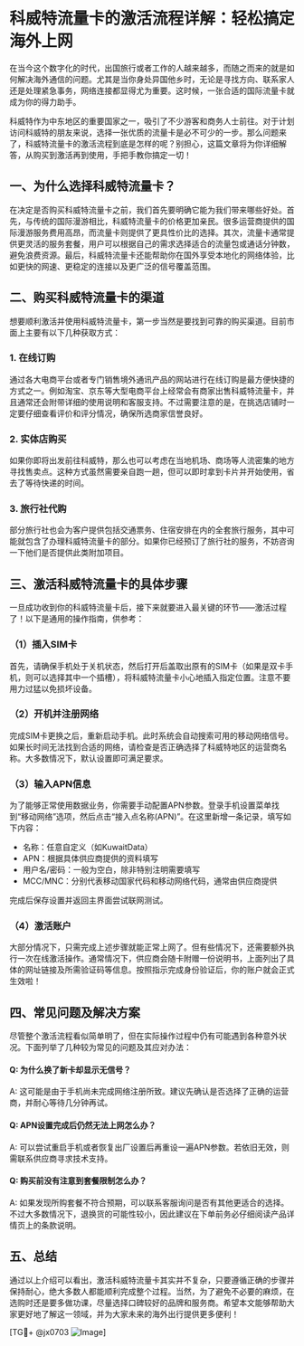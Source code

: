 # 科威特流量卡的激活流程详解：轻松搞定海外上网

在当今这个数字化的时代，出国旅行或者工作的人越来越多，而随之而来的就是如何解决海外通信的问题。尤其是当你身处异国他乡时，无论是寻找方向、联系家人还是处理紧急事务，网络连接都显得尤为重要。这时候，一张合适的国际流量卡就成为你的得力助手。

科威特作为中东地区的重要国家之一，吸引了不少游客和商务人士前往。对于计划访问科威特的朋友来说，选择一张优质的流量卡是必不可少的一步。那么问题来了，科威特流量卡的激活流程到底是怎样的呢？别担心，这篇文章将为你详细解答，从购买到激活再到使用，手把手教你搞定一切！

## 一、为什么选择科威特流量卡？

在决定是否购买科威特流量卡之前，我们首先要明确它能为我们带来哪些好处。首先，与传统的国际漫游相比，科威特流量卡的价格更加亲民。很多运营商提供的国际漫游服务费用高昂，而流量卡则提供了更具性价比的选择。其次，流量卡通常提供更灵活的服务套餐，用户可以根据自己的需求选择适合的流量包或通话分钟数，避免浪费资源。最后，科威特流量卡还能帮助你在国外享受本地化的网络体验，比如更快的网速、更稳定的连接以及更广泛的信号覆盖范围。

## 二、购买科威特流量卡的渠道

想要顺利激活并使用科威特流量卡，第一步当然是要找到可靠的购买渠道。目前市面上主要有以下几种获取方式：

### 1. 在线订购
通过各大电商平台或者专门销售境外通讯产品的网站进行在线订购是最方便快捷的方式之一。例如淘宝、京东等大型电商平台上经常会有商家出售科威特流量卡，并且通常还会附带详细的使用说明和客服支持。不过需要注意的是，在挑选店铺时一定要仔细查看评价和评分情况，确保所选商家信誉良好。

### 2. 实体店购买
如果你即将出发前往科威特，那么也可以考虑在当地机场、商场等人流密集的地方寻找售卖点。这种方式虽然需要亲自跑一趟，但可以即时拿到卡片并开始使用，省去了等待快递的时间。

### 3. 旅行社代购
部分旅行社也会为客户提供包括交通票务、住宿安排在内的全套旅行服务，其中可能就包含了办理科威特流量卡的部分。如果你已经预订了旅行社的服务，不妨咨询一下他们是否提供此类附加项目。

## 三、激活科威特流量卡的具体步骤

一旦成功收到你的科威特流量卡后，接下来就要进入最关键的环节——激活过程了！以下是通用的操作指南，供参考：

### （1）插入SIM卡
首先，请确保手机处于关机状态，然后打开后盖取出原有的SIM卡（如果是双卡手机，则可以选择其中一个插槽），将科威特流量卡小心地插入指定位置。注意不要用力过猛以免损坏设备。

### （2）开机并注册网络
完成SIM卡更换之后，重新启动手机。此时系统会自动搜索可用的移动网络信号。如果长时间无法找到合适的网络，请检查是否正确选择了科威特地区的运营商名称。大多数情况下，默认设置即可满足要求。

### （3）输入APN信息
为了能够正常使用数据业务，你需要手动配置APN参数。登录手机设置菜单找到“移动网络”选项，然后点击“接入点名称(APN)”。在这里新增一条记录，填写如下内容：
- 名称：任意自定义（如KuwaitData）
- APN：根据具体供应商提供的资料填写
- 用户名/密码：一般为空白，除非特别注明需要填写
- MCC/MNC：分别代表移动国家代码和移动网络代码，通常由供应商提供

完成后保存设置并返回主界面尝试联网测试。

### （4）激活账户
大部分情况下，只需完成上述步骤就能正常上网了。但有些情况下，还需要额外执行一次在线激活操作。通常情况下，供应商会随卡附赠一份说明书，上面列出了具体的网址链接及所需验证码等信息。按照指示完成身份验证后，你的账户就会正式生效啦！

## 四、常见问题及解决方案

尽管整个激活流程看似简单明了，但在实际操作过程中仍有可能遇到各种意外状况。下面列举了几种较为常见的问题及其应对办法：

#### Q: 为什么换了新卡却显示无信号？
A: 这可能是由于手机尚未完成网络注册所致。建议先确认是否选择了正确的运营商，并耐心等待几分钟再试。

#### Q: APN设置完成后仍然无法上网怎么办？
A: 可以尝试重启手机或者恢复出厂设置后再重设一遍APN参数。若依旧无效，则需联系供应商寻求技术支持。

#### Q: 购买前没有注意到套餐限制怎么办？
A: 如果发现所购套餐不符合预期，可以联系客服询问是否有其他更适合的选择。不过大多数情况下，退换货的可能性较小，因此建议在下单前务必仔细阅读产品详情页上的条款说明。

## 五、总结

通过以上介绍可以看出，激活科威特流量卡其实并不复杂，只要遵循正确的步骤并保持耐心，绝大多数人都能顺利完成整个过程。当然，为了避免不必要的麻烦，在选购时还是要多做功课，尽量选择口碑较好的品牌和服务商。希望本文能够帮助大家更好地了解这一领域，并为大家未来的海外出行提供更多便利！

[TG💪+ @jx0703 ![Image](https://github.com/user-attachments/assets/dbca1d08-cadb-493c-b0ec-ad6f7a83f270)]